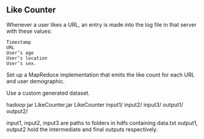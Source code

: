 ## Like Counter

Whenever a user likes a URL, an entry is made into the log file in that server with
these values:

	Timestamp
	URL
	User’s age
	User’s location
	User’s sex.

Set up a MapReduce implementation that emits the like count for each URL and user
demographic. 

Use a custom generated dataset.

hadoop jar LikeCounter.jar LikeCounter input1/ input2/ input3/ output1/ output2/

input1, input2, input3 are paths to folders in hdfs containing data.txt
output1, output2 hold the intermediate and final outputs respectively.
